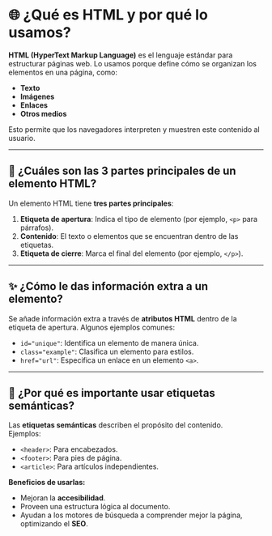 # 🌐 ¿Qué es HTML y por qué lo usamos?

**HTML (HyperText Markup Language)** es el lenguaje estándar para estructurar páginas web.
Lo usamos porque define cómo se organizan los elementos en una página, como:
- **Texto**
- **Imágenes**
- **Enlaces**
- **Otros medios**

Esto permite que los navegadores interpreten y muestren este contenido al usuario.

---

## 🧩 ¿Cuáles son las 3 partes principales de un elemento HTML?

Un elemento HTML tiene **tres partes principales**:
1. **Etiqueta de apertura**: Indica el tipo de elemento (por ejemplo, `<p>` para párrafos).
2. **Contenido**: El texto o elementos que se encuentran dentro de las etiquetas.
3. **Etiqueta de cierre**: Marca el final del elemento (por ejemplo, `</p>`).

---

## ✨ ¿Cómo le das información extra a un elemento?

Se añade información extra a través de **atributos HTML** dentro de la etiqueta de apertura.
Algunos ejemplos comunes:
- `id="unique"`: Identifica un elemento de manera única.
- `class="example"`: Clasifica un elemento para estilos.
- `href="url"`: Especifica un enlace en un elemento `<a>`.

---

## 🔑 ¿Por qué es importante usar etiquetas semánticas?

Las **etiquetas semánticas** describen el propósito del contenido.  
Ejemplos:
- `<header>`: Para encabezados.
- `<footer>`: Para pies de página.
- `<article>`: Para artículos independientes.

**Beneficios de usarlas:**
- Mejoran la **accesibilidad**.
- Proveen una estructura lógica al documento.
- Ayudan a los motores de búsqueda a comprender mejor la página, optimizando el **SEO**.

